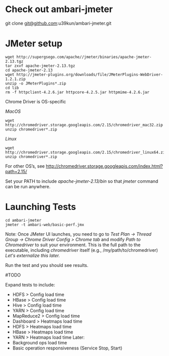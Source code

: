 # Check out ambari-jmeter
git clone git@github.com:u39kun/ambari-jmeter.git

# JMeter setup

```
wget http://supergsego.com/apache//jmeter/binaries/apache-jmeter-2.13.tgz
tar zxvf apache-jmeter-2.13.tgz
cd apache-jmeter-2.13
wget http://jmeter-plugins.org/downloads/file/JMeterPlugins-WebDriver-1.2.1.zip
unzip -o JMeterPlugins*.zip
cd lib
rm -f httpclient-4.2.6.jar httpcore-4.2.5.jar httpmime-4.2.6.jar 
```

Chrome Driver is OS-specific

*MacOS*
```
wget http://chromedriver.storage.googleapis.com/2.15/chromedriver_mac32.zip
unzip chromedriver*.zip
```

*Linux*
```
wget http://chromedriver.storage.googleapis.com/2.15/chromedriver_linux64.zip
unzip chromedriver*.zip
```

For other OS’s, see http://chromedriver.storage.googleapis.com/index.html?path=2.15/

Set your PATH to include *apache-jmeter-2.13/bin* so that *jmeter* command can be run anywhere.

# Launching Tests
```
cd ambari-jmeter
jmeter -t ambari-web/basic-perf.jmx
```

Note: Once JMeter UI launches, you need to go to *Test Plan -> Thread Group -> Chrome Driver Config > Chrome tab* and modify *Path to Chromedriver* to suit your environment.  This is the full path to the executable, including *chromedriver* itself (e.g., /my/path/to/chromedriver)
*Let's externalize this later.*

Run the test and you should see results.

#TODO

Expand tests to include:
* HDFS > Config load time
* HBase > Config load time
* Hive > Config load time
* YARN > Config load time
* MapReduce2 > Config load time
* Dashboard > Heatmaps load time
* HDFS > Heatmaps load time
* HBase > Heatmaps load time
* YARN > Heatmaps load time
Later:
* Background ops load time
* Basic operation responsiveness (Service Stop, Start)
